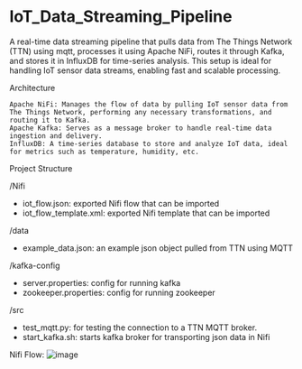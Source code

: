 # IoT_Data_Streaming_Pipeline

A real-time data streaming pipeline that pulls data from The Things Network (TTN) using mqtt, processes it using Apache NiFi, routes it through Kafka, and stores it in InfluxDB for time-series analysis. This setup is ideal for handling IoT sensor data streams, enabling fast and scalable processing.

Architecture

    Apache NiFi: Manages the flow of data by pulling IoT sensor data from The Things Network, performing any necessary transformations, and routing it to Kafka.
    Apache Kafka: Serves as a message broker to handle real-time data ingestion and delivery.
    InfluxDB: A time-series database to store and analyze IoT data, ideal for metrics such as temperature, humidity, etc.

Project Structure

/Nifi
- iot_flow.json: exported Nifi flow that can be imported
- iot_flow_template.xml: exported Nifi template that can be imported

/data
- example_data.json: an example json object pulled from TTN using MQTT

/kafka-config
- server.properties: config for running kafka
- zookeeper.properties: config for running zookeeper

/src
- test_mqtt.py: for testing the connection to a TTN MQTT broker.
- start_kafka.sh: starts kafka broker for transporting json data in Nifi


Nifi Flow:
![image](https://github.com/user-attachments/assets/b8db6351-c715-4eb2-9ca5-6e124f53e679)

